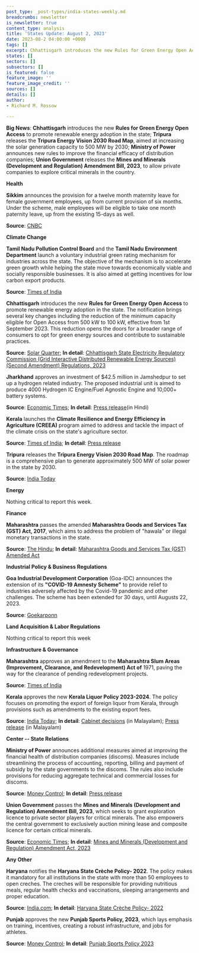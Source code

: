 ```yaml
---
post_type: _post-types/india-states-weekly.md
breadcrumbs: newsletter
is_newsletter: true
content_type: analysis
title: 'States Update: August 2, 2023'
date: 2023-08-2 04:00:00 +0000
tags: []
excerpt: Chhattisgarh introduces the new Rules for Green Energy Open Access to promote renewable energy adoption in the state; Tripura releases the Tripura Energy Vision 2030 Road Map, aimed at increasing the solar generation capacity to 500 MW by 2030; Ministry of Power announces new rules to improve the financial efficacy of distribution companies; Union Government releases the Mines and Minerals (Development and Regulation) Amendment Bill, 2023, to allow private companies to explore critical minerals in the country.
states: []
sectors: []
subsectors: []
is_featured: false
feature_image: ''
feature_image_credit: ''
sources: []
details: []
author:
- Richard M. Rossow

---
```

**Big News**: **Chhattisgarh** introduces the new **Rules for Green Energy Open Access** to promote renewable energy adoption in the state; **Tripura** releases the **Tripura Energy Vision 2030 Road Map**, aimed at increasing the solar generation capacity to 500 MW by 2030; **Ministry of Power** announces new rules to improve the financial efficacy of distribution companies; **Union Government** releases the **Mines and Minerals (Development and Regulation) Amendment Bill, 2023**, to allow private companies to explore critical minerals in the country.

**Health**

**Sikkim** announces the provision for a twelve month maternity leave for female government employees, up from current provision of six months. Under the scheme, male employees will be eligible to take one month paternity leave, up from the existing 15-days as well.

**Source**: [CNBC](https://www.cnbctv18.com/india/sikkim-is-first-state-to-allow-12-month-maternity-leave-for-government-staff-17354561.htm)

**Climate Change**

**Tamil Nadu Pollution Control Board** and the **Tamil Nadu Environment Department** launch a voluntary industrial green rating mechanism for industries across the state. The objective of the mechanism is to accelerate green growth while helping the state move towards economically viable and socially responsible businesses. It is also aimed at getting incentives for low carbon export products.

**Source**: [Times of India](https://timesofindia.indiatimes.com/city/chennai/now-industrial-green-ranking-in-tamil-nadu/articleshow/102186315.cms)

**Chhattisgarh** introduces the new **Rules for Green Energy Open Access** to promote renewable energy adoption in the state. The notification brings several key changes including the reduction of the minimum capacity eligible for Open Access from 500 kW to 100 kW, effective from 1st September 2023. This reduction opens the doors for a broader range of consumers to opt for green energy sources and contribute to sustainable practices.

**Source**: [Solar Quarter](https://solarquarter.com/2023/07/26/chhattisgarh-eases-access-to-green-energy-for-industrial-consumers-with-new-open-access-rules/); **In detail**: [Chhattisgarh State Electricity Regulatory Commission (Grid Interactive Distributed Renewable Energy Sources) (Second Amendment) Regulations, 2023](https://solarquarter.com/wp-content/uploads/2023/07/1690340477428.pdf)

**Jharkhand** approves an investment of $42.5 million in Jamshedpur to set up a hydrogen related industry. The proposed industrial unit is aimed to produce 4000 Hydrogen IC Engine/Fuel Agnostic Engine and 10,000+ battery systems.

**Source**: [Economic Times](https://economictimes.indiatimes.com/industry/renewables/jharkhand-cm-nod-for-countrys-first-hydrogen-fuel-related-industry/articleshow/102237582.cms); **In detail**: [Press release](http://prdjharkhand.in/iprd/view_press_release_photo.php?prid=322574)(in Hindi)

**Kerala** launches the **Climate Resilience and Energy Efficiency in Agriculture (CREEA)** program aimed to address and tackle the impact of the climate crisis on the state's agriculture sector.

**Source**: [Times of India](https://timesofindia.indiatimes.com/city/thiruvananthapuram/project-launched-to-help-farmers-fight-climate-change/articleshow/102121536.cms); **In detail**: [Press release](https://prdlive.kerala.gov.in/news/315431)

**Tripura** releases the **Tripura Energy Vision 2030 Road Map**. The roadmap is a comprehensive plan to generate approximately 500 MW of solar power in the state by 2030.

**Source**: [India Today](https://www.indiatodayne.in/tripura/story/tripura-launches-tripura-energy-vision-2030-road-map-set-target-to-generate-500-megawatt-solar-power-by-2030-621770-2023-07-27)

**Energy**

Nothing critical to report this week.

**Finance**

**Maharashtra** passes the amended **Maharashtra Goods and Services Tax (GST) Act, 2017**, which aims to address the problem of "hawala" or illegal monetary transactions in the state.

**Source**: [The Hindu](https://www.thehindu.com/news/cities/mumbai/maharashtra-assembly-passes-amends-gst-and-state-public-university-act/article65783825.ece); **In detail**: [Maharashtra Goods and Services Tax (GST) Amended Act](https://www.mahagst.gov.in/sites/default/files/MAHARASHTRA%20ACT%20NO.XXXII%20of%202023..pdf)

**Industrial Policy & Business Regulations**

**Goa Industrial Development Corporation** (Goa-IDC) announces the extension of its **"COVID-19 Amnesty Scheme"** to provide relief to industries adversely affected by the Covid-19 pandemic and other challenges. The scheme has been extended for 30 days, until Augusts 22, 2023.

**Source**: [Goekarponn](https://goemkarponn.com/goa-idc-extends-covid-19-amnesty-scheme-to-provide-relief/)

**Land Acquisition & Labor Regulations**

Nothing critical to report this week

**Infrastructure & Governance**

**Maharashtra** approves an amendment to the **Maharashtra Slum Areas (Improvement, Clearance, and Redevelopment) Act of** 1971, paving the way for the clearance of pending redevelopment projects.

**Source**: [Times of India](https://timesofindia.indiatimes.com/city/mumbai/state-govt-withdraws-tweaked-slum-areas-act-tables-fresh-bill/articleshow/102186238.cms?from=mdr)

**Kerala** approves the new **Kerala Liquor Policy 2023-2024**. The policy focuses on promoting the export of foreign liquor from Kerala, through provisions such as amendments to the existing export fees.

**Source**: [India Today](https://www.indiatoday.in/india/story/kerala-cabinet-gives-nod-to-new-liquor-policy-2412290-2023-07-27); **In detail**: [Cabinet decisions](https://prdlive.kerala.gov.in/news/315672) (in Malayalam); [Press release](https://prdlive.kerala.gov.in/news/315738) (in Malayalam)

**Center -- State Relations**  

**Ministry of Power** announces additional measures aimed at improving the financial health of distribution companies (discoms). Measures include streamlining the process of accounting, reporting, billing and payment of subsidy by the state governments to the discoms. The rules also include provisions for reducing aggregate technical and commercial losses for discoms.

**Source**: [Money Control](https://www.moneycontrol.com/news/power/centre-puts-in-place-additional-measures-to-improve-financial-health-of-discoms-11060481.html); **In detail**: [Press release](https://pib.gov.in/PressReleaseIframePage.aspx?PRID=1944122)

**Union Government** passes the **Mines and Minerals (Development and Regulation) Amendment Bill, 2023**, which seeks to grant exploration licence to private sector players for critical minerals. The also empowers the central government to exclusively auction mining lease and composite licence for certain critical minerals.

**Source**: [Economic Times](https://energy.economictimes.indiatimes.com/news/coal/ls-passes-mines-and-minerals-amendment-bill/102204801); **In detail**: [Mines and Minerals (Development and Regulation) Amendment Act, 2023](https://www.livelaw.in/pdf_upload/mines-and-minerals-development-and-regulation-amendment-bill-2023-483513.pdf)

**Any Other**

**Haryana** notifies the **Haryana State Crèche Policy- 2022**. The policy makes it mandatory for all institutions in the state with more than 50 employees to open creches. The creches will be responsible for providing nutritious meals, regular health checks and vaccinations, sleeping arrangements and proper education.

**Source**: [India.com](https://www.india.com/news/india/haryana-becomes-indias-first-state-to-bring-creche-policy-additional-chief-secretary-of-women-and-child-development-department-sumita-misra-kamlesh-dhanda-6191710/); **In detail**: [Haryana State Crèche Policy- 2022](https://cdnbbsr.s3waas.gov.in/s34c144c47ecba6f8318128703ca9e2601/uploads/2023/07/2023072571.pdf)

**Punjab** approves the new **Punjab Sports Policy, 2023**, which lays emphasis on training, incentives, creating a robust infrastructure, and jobs for athletes.

**Source**: [Money Control](https://www.moneycontrol.com/news/india/punjab-cabinet-approves-new-sports-policy-11058181.html); **In detail**: [Punjab Sports Policy 2023](https://pbsports.punjab.gov.in/pdf/Sports-Policy-2023.pdf)
